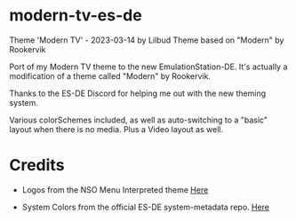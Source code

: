 # modern-tv-es-de
Theme 'Modern TV' - 2023-03-14 by Lilbud
Theme based on "Modern" by Rookervik

Port of my Modern TV theme to the new EmulationStation-DE. It's actually a modification of a theme called "Modern" by Rookervik. 

Thanks to the ES-DE Discord for helping me out with the new theming system. 

Various colorSchemes included, as well as auto-switching to a "basic" layout when there is no media. Plus a Video layout as well.

# Credits
* Logos from the NSO Menu Interpreted theme [Here](https://github.com/anthonycaccese/nso-menu-interpreted-es-de)

* System Colors from the official ES-DE system-metadata repo. [Here](https://gitlab.com/es-de/themes/system-metadata)
